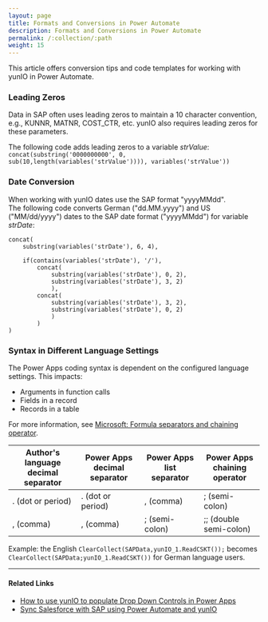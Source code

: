 ```yaml
---
layout: page
title: Formats and Conversions in Power Automate
description: Formats and Conversions in Power Automate
permalink: /:collection/:path
weight: 15
---
```


This article offers conversion tips and code templates for working with yunIO in Power Automate.

### Leading Zeros

Data in SAP often uses leading zeros to maintain a 10 character convention, e.g., KUNNR, MATNR, COST_CTR, etc.
yunIO also requires leading zeros for these parameters.

The following code adds leading zeros to a variable *strValue*: <br>
`concat(substring('0000000000', 0, sub(10,length(variables('strValue')))), variables('strValue'))`

### Date Conversion

When working with yunIO dates use the SAP format "yyyyMMdd".<br>
The following code converts German ("dd.MM.yyyy") and US ("MM/dd/yyyy") dates to the SAP date format ("yyyyMMdd") for variable *strDate*:

```
concat(
    substring(variables('strDate'), 6, 4),

    if(contains(variables('strDate'), '/'),
        concat(
            substring(variables('strDate'), 0, 2),
            substring(variables('strDate'), 3, 2)
            ),
        concat(
            substring(variables('strDate'), 3, 2),
            substring(variables('strDate'), 0, 2)
            )
        )
)
```

### Syntax in Different Language Settings

The Power Apps coding syntax is dependent on the configured language settings.
This impacts:
- Arguments in function calls
- Fields in a record
- Records in a table

For more information, see [Microsoft: Formula separators and chaining operator](https://docs.microsoft.com/en-us/power-platform/power-fx/global#formula-separators-and-chaining-operator).


| Author's language decimal separator |	Power Apps decimal separator |	Power Apps list separator |	Power Apps chaining operator |
|-------------------------------------|------------------------------|----------------------------|------------------------------|
|. (dot or period)	                  | . (dot or period)	         |, (comma)	                  | ; (semi-colon)               |
|, (comma)	                          | , (comma)	                 | ; (semi-colon)	          | ;; (double semi-colon)       |

Example: the English `ClearCollect(SAPData,yunIO_1.ReadCSKT());` becomes `ClearCollect(SAPData;yunIO_1.ReadCSKT())` for German language users. <br>

******

#### Related Links
- [How to use yunIO to populate Drop Down Controls in Power Apps](./populating-drop-down-controls-in-power-apps)
- [Sync Salesforce with SAP using Power Automate and yunIO](./salesforce-power-automate-scenario)
